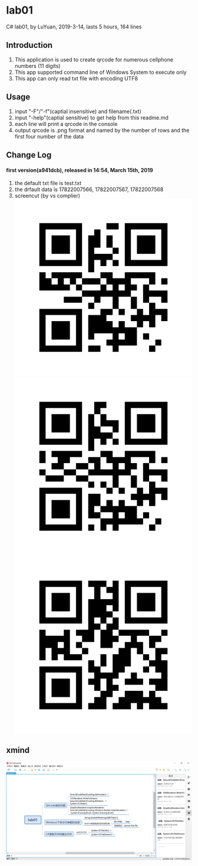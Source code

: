 # lab01
C# lab01, by LuYuan, 2019-3-14, lasts 5 hours, 164 lines

## Introduction
1. This application is used to create qrcode for numerous cellphone numbers (11 digits)
2. This app supported command line of Windows System to execute only 
3. This app can only read txt file with encoding UTF8 

## Usage
1. input "-F"/"-f"(captial insensitive) and filename(.txt)
2. input "-help"(captial sensitive) to get help from this readme.md
3. each line will print a qrcode in the console
4. output qrcode is .png format and named by the number of rows and the first four number of the data

## Change Log
#### first version(a941dcb), released in 14:54, March 15th, 2019
1. the default txt file is test.txt
2. the drfault data is 17822007566, 17822007567, 17822007568
3. screencut (by vs complier) ![screen ](screencut/0001782.png) ![screen ](screencut/0011782.png) ![screen ](screencut/0021782.png) 

## xmind
![screen ](screencut/xmind.png)
